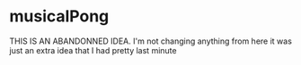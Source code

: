 # musicalPong

THIS IS AN ABANDONNED IDEA. 
I'm not changing anything from here it was just an extra idea that I had pretty last minute
